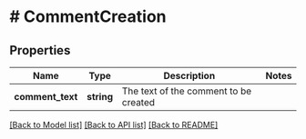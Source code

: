 # # CommentCreation

## Properties

Name | Type | Description | Notes
------------ | ------------- | ------------- | -------------
**comment_text** | **string** | The text of the comment to be created |

[[Back to Model list]](../../README.md#models) [[Back to API list]](../../README.md#endpoints) [[Back to README]](../../README.md)
